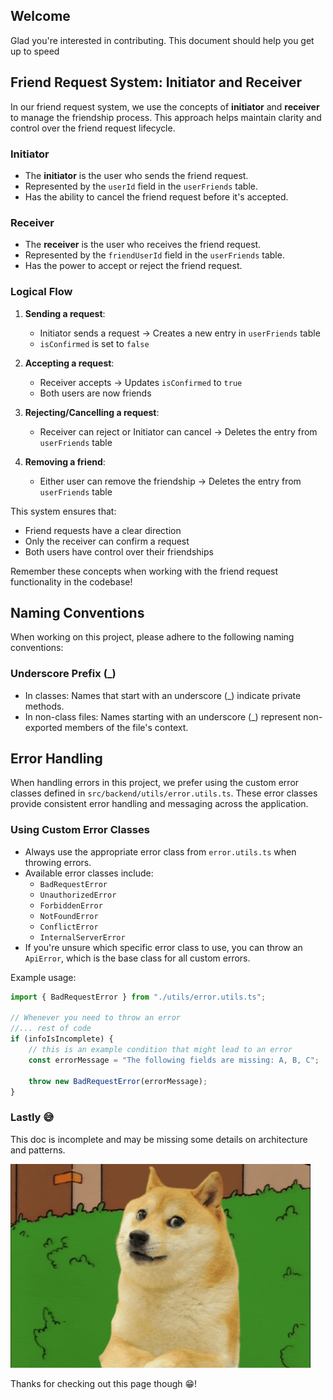 ## Welcome

Glad you're interested in contributing. This document should help you get up to speed

## Friend Request System: Initiator and Receiver

In our friend request system, we use the concepts of **initiator** and **receiver** to manage the friendship process. This approach helps maintain clarity and control over the friend request lifecycle.

### Initiator

- The **initiator** is the user who sends the friend request.
- Represented by the `userId` field in the `userFriends` table.
- Has the ability to cancel the friend request before it's accepted.

### Receiver

- The **receiver** is the user who receives the friend request.
- Represented by the `friendUserId` field in the `userFriends` table.
- Has the power to accept or reject the friend request.

### Logical Flow

1. **Sending a request**:

   - Initiator sends a request → Creates a new entry in `userFriends` table
   - `isConfirmed` is set to `false`

2. **Accepting a request**:

   - Receiver accepts → Updates `isConfirmed` to `true`
   - Both users are now friends

3. **Rejecting/Cancelling a request**:

   - Receiver can reject or Initiator can cancel → Deletes the entry from `userFriends` table

4. **Removing a friend**:
   - Either user can remove the friendship → Deletes the entry from `userFriends` table

This system ensures that:

- Friend requests have a clear direction
- Only the receiver can confirm a request
- Both users have control over their friendships

Remember these concepts when working with the friend request functionality in the codebase!

## Naming Conventions

When working on this project, please adhere to the following naming conventions:

### Underscore Prefix (\_)

- In classes: Names that start with an underscore (\_) indicate private methods.
- In non-class files: Names starting with an underscore (\_) represent non-exported members of the file's context.

## Error Handling

When handling errors in this project, we prefer using the custom error classes defined in `src/backend/utils/error.utils.ts`. These error classes provide consistent error handling and messaging across the application.

### Using Custom Error Classes

- Always use the appropriate error class from `error.utils.ts` when throwing errors.
- Available error classes include:
  - `BadRequestError`
  - `UnauthorizedError`
  - `ForbiddenError`
  - `NotFoundError`
  - `ConflictError`
  - `InternalServerError`
- If you're unsure which specific error class to use, you can throw an `ApiError`, which is the base class for all custom errors.

Example usage:

```ts
import { BadRequestError } from "./utils/error.utils.ts";

// Whenever you need to throw an error
//... rest of code
if (infoIsIncomplete) {
	// this is an example condition that might lead to an error
	const errorMessage = "The following fields are missing: A, B, C";

	throw new BadRequestError(errorMessage);
}
```

### Lastly 😅

This doc is incomplete and may be missing some details on architecture and patterns.

![Retreating Doge](_memes/retreating-doge.gif)

Thanks for checking out this page though 😁!
